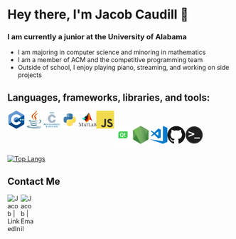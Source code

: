 # Hey there, I'm Jacob Caudill 👋

### I am currently a junior at the University of Alabama

* I am majoring in computer science and minoring in mathematics
* I am a member of ACM and the competitive programming team
* Outside of school, I enjoy playing piano, streaming, and working on side projects

## Languages, frameworks, libraries, and tools:

<img align="left" alt="C++" height="40px" src="https://github.com/github/explore/raw/master/topics/cpp/cpp.png" />
<img align="left" alt="Java" height="40px" src="https://github.com/github/explore/blob/master/topics/java/java.png" />
<img align="left" alt="C" height="40px" src="https://github.com/github/explore/raw/master/topics/c/c.png" />
<img align="left" alt="Python" height="40px" src="https://github.com/github/explore/raw/master/topics/python/python.png" />
<img align="left" alt="Matlab" height="40px" src="https://github.com/github/explore/raw/master/topics/matlab/matlab.png" />
<img align="left" alt="JavaScript" height="40px" src="https://raw.githubusercontent.com/github/explore/80688e429a7d4ef2fca1e82350fe8e3517d3494d/topics/javascript/javascript.png" />
<br>
<br>
<img align="left" alt="QT" height="40px" src="https://raw.githubusercontent.com/github/explore/78df643247d429f6cc873026c0622819ad797942/topics/qt/qt.png" />
<img align="left" alt="NodeJS" height="40px" src="https://github.com/github/explore/blob/master/topics/nodejs/nodejs.png" />
<img align="left" alt="Visual Studio Code" height="40px" src="https://raw.githubusercontent.com/github/explore/80688e429a7d4ef2fca1e82350fe8e3517d3494d/topics/visual-studio-code/visual-studio-code.png" />
<img align="left" alt="GitHub" height="40px" src="https://raw.githubusercontent.com/github/explore/78df643247d429f6cc873026c0622819ad797942/topics/github/github.png" />
<img align="left" alt="Terminal" height="40px" src="https://raw.githubusercontent.com/github/explore/80688e429a7d4ef2fca1e82350fe8e3517d3494d/topics/terminal/terminal.png" />
<br />
<br />
<br />

[![Top Langs](https://github-readme-stats.vercel.app/api/top-langs/?username=jbcaud&layout=compact)](https://github.com/anuraghazra/github-readme-stats)

## Contact Me

[<img align="left" alt="Jacob | LinkedIn" width="30px" src="https://simpleicons.org/icons/linkedin.svg" />][linkedin]
[<img align="left" alt="Jacob | Email" width="30px" src="https://simpleicons.org/icons/gmail.svg" />][email]

[linkedin]: https://www.linkedin.com/in/jacob-caudill-1349341b4/
[email]: mailto:jbcaud@gmail.com

<!--**jbcaud/jbcaud** is a ✨ _special_ ✨ repository because its `README.md` (this file) appears on your GitHub profile.

Here are some ideas to get you started:

- 🔭 I’m currently working on ...
- 🌱 I’m currently learning ...
- 👯 I’m looking to collaborate on ..
- 🤔 I’m looking for help with ...
- 💬 Ask me about ...

- 📫 How to reach me: ...
- 😄 Pronouns: ..
- ⚡ Fun fact: ...
-->
